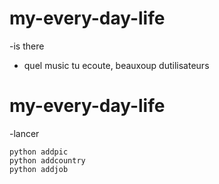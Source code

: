 # my-every-day-life
-is there
- quel music tu ecoute, beauxoup dutilisateurs
# my-every-day-life
-lancer 
````
python addpic
python addcountry
python addjob
````
